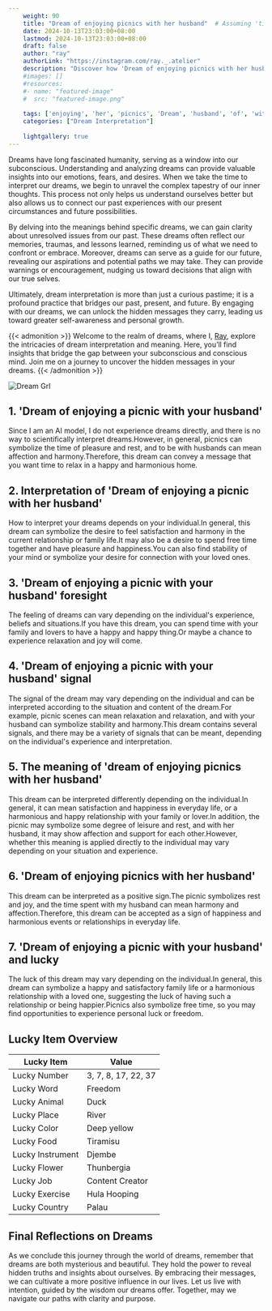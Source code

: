 ```yaml
---
    weight: 90
    title: "Dream of enjoying picnics with her husband"  # Assuming 'title' column exists
    date: 2024-10-13T23:03:00+08:00
    lastmod: 2024-10-13T23:03:00+08:00
    draft: false
    author: "ray"
    authorLink: "https://instagram.com/ray._.atelier"
    description: "Discover how 'Dream of enjoying picnics with her husband' can interpret your future and uncover its significant meanings in your life."
    #images: []
    #resources:
    #- name: "featured-image"
    #  src: "featured-image.png"
    
    tags: ['enjoying', 'her', 'picnics', 'Dream', 'husband', 'of', 'with']
    categories: ["Dream Interpretation"]
    
    lightgallery: true
---
```

    
Dreams have long fascinated humanity, serving as a window into our subconscious. Understanding and analyzing dreams can provide valuable insights into our emotions, fears, and desires. When we take the time to interpret our dreams, we begin to unravel the complex tapestry of our inner thoughts. This process not only helps us understand ourselves better but also allows us to connect our past experiences with our present circumstances and future possibilities.

By delving into the meanings behind specific dreams, we can gain clarity about unresolved issues from our past. These dreams often reflect our memories, traumas, and lessons learned, reminding us of what we need to confront or embrace. Moreover, dreams can serve as a guide for our future, revealing our aspirations and potential paths we may take. They can provide warnings or encouragement, nudging us toward decisions that align with our true selves.

Ultimately, dream interpretation is more than just a curious pastime; it is a profound practice that bridges our past, present, and future. By engaging with our dreams, we can unlock the hidden messages they carry, leading us toward greater self-awareness and personal growth.

{{< admonition >}}
Welcome to the realm of dreams, where I, [Ray](https://instagram.com/ray._.atelier), explore the intricacies of dream interpretation and meaning. Here, you’ll find insights that bridge the gap between your subconscious and conscious mind. Join me on a journey to uncover the hidden messages in your dreams.
{{< /admonition >}}

![Dream Grl](https://cdn.pixabay.com/photo/2017/11/02/03/35/gothic-2910057_1280.jpg "Dream Grl")

## 1. 'Dream of enjoying a picnic with your husband'
Since I am an AI model, I do not experience dreams directly, and there is no way to scientifically interpret dreams.However, in general, picnics can symbolize the time of pleasure and rest, and to be with husbands can mean affection and harmony.Therefore, this dream can convey a message that you want time to relax in a happy and harmonious home.

## 2. Interpretation of 'Dream of enjoying a picnic with her husband'
How to interpret your dreams depends on your individual.In general, this dream can symbolize the desire to feel satisfaction and harmony in the current relationship or family life.It may also be a desire to spend free time together and have pleasure and happiness.You can also find stability of your mind or symbolize your desire for connection with your loved ones.

## 3. 'Dream of enjoying a picnic with your husband' foresight
The feeling of dreams can vary depending on the individual's experience, beliefs and situations.If you have this dream, you can spend time with your family and lovers to have a happy and happy thing.Or maybe a chance to experience relaxation and joy will come.

## 4. 'Dream of enjoying a picnic with your husband' signal
The signal of the dream may vary depending on the individual and can be interpreted according to the situation and content of the dream.For example, picnic scenes can mean relaxation and relaxation, and with your husband can symbolize stability and harmony.This dream contains several signals, and there may be a variety of signals that can be meant, depending on the individual's experience and interpretation.

## 5. The meaning of 'dream of enjoying picnics with her husband'
This dream can be interpreted differently depending on the individual.In general, it can mean satisfaction and happiness in everyday life, or a harmonious and happy relationship with your family or lover.In addition, the picnic may symbolize some degree of leisure and rest, and with her husband, it may show affection and support for each other.However, whether this meaning is applied directly to the individual may vary depending on your situation and experience.

## 6. 'Dream of enjoying picnics with her husband'
This dream can be interpreted as a positive sign.The picnic symbolizes rest and joy, and the time spent with my husband can mean harmony and affection.Therefore, this dream can be accepted as a sign of happiness and harmonious events or relationships in everyday life.

## 7. 'Dream of enjoying a picnic with your husband' and lucky
The luck of this dream may vary depending on the individual.In general, this dream can symbolize a happy and satisfactory family life or a harmonious relationship with a loved one, suggesting the luck of having such a relationship or being happier.Picnics also symbolize free time, so you may find opportunities to experience personal luck or freedom.

## Lucky Item Overview
| Lucky Item          | Value              |
|---------------|--------------------|
| Lucky Number        | 3, 7, 8, 17, 22, 37  |
| Lucky Word          | Freedom |
| Lucky Animal        | Duck |
| Lucky Place         | River     |
| Lucky Color         | Deep yellow     |
| Lucky Food          | Tiramisu      |
| Lucky Instrument    | Djembe |
| Lucky Flower        | Thunbergia    |
| Lucky Job           | Content Creator       |
| Lucky Exercise      | Hula Hooping  |
| Lucky Country       | Palau    |


##  Final Reflections on Dreams

As we conclude this journey through the world of dreams, remember that dreams are both mysterious and beautiful. They hold the power to reveal hidden truths and insights about ourselves. By embracing their messages, we can cultivate a more positive influence in our lives. Let us live with intention, guided by the wisdom our dreams offer. Together, may we navigate our paths with clarity and purpose.
